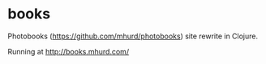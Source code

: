 books
=====

Photobooks (https://github.com/mhurd/photobooks) site rewrite in Clojure.

Running at http://books.mhurd.com/
